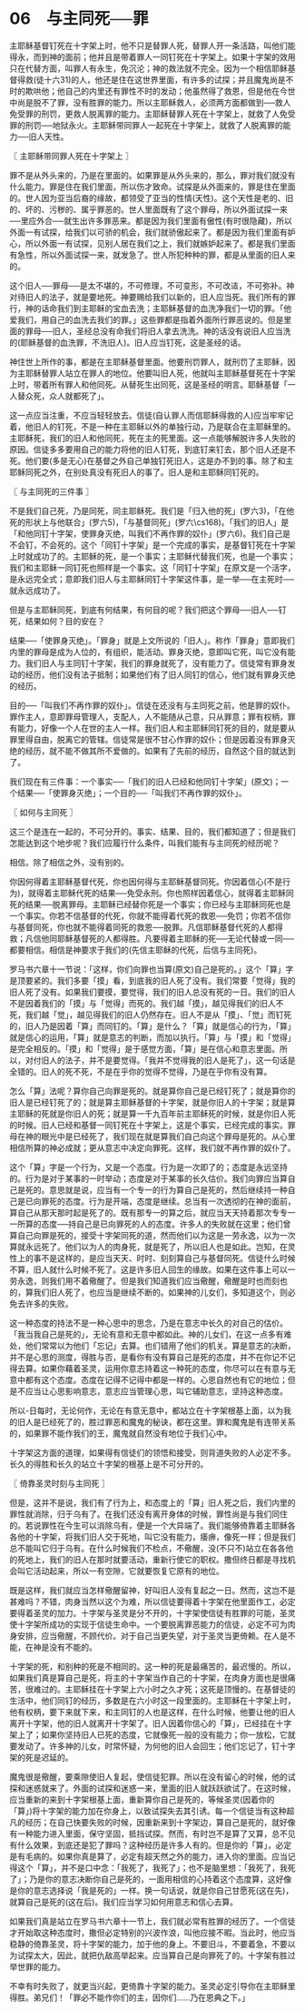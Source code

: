 # 06　与主同死──罪


主耶稣基督钉死在十字架上时，他不只是替罪人死，替罪人开一条活路，叫他们能得永，而到神的面前；他并且是带着罪人一同钉死在十字架上。如果十字架的效用只在代替方面，叫罪人有永生，免沉沦；神的救法就不完全。因为一个相信耶稣基督得救(徒十六31)的人，他还是住在这世界里面，有许多的试探；并且魔鬼尚是不时的欺哄他；他自己的内里还有罪性不时的发动；他虽然得了救恩，但是他在今世中尚是脱不了罪，没有胜罪的能力。所以主耶稣救人，必须两方面都做到──救人免受罪的刑罚，更救人脱离罪的能力。主耶稣替罪人死在十字架上，就救了人免受罪的刑罚──地狱永火。主耶稣带同罪人一起死在十字架上，就救了人脱离罪的能力──旧人天性。



〖 主耶稣带同罪人死在十字架上 〗

罪不是从外头来的，乃是在里面的。如果罪是从外头来的，那么，罪对我们就没有什么能力。罪是住在我们里面，所以伤才致命。试探是从外面来的，罪是住在里面的。世人因为亚当后裔的缘故，都领受了亚当的性情(天性)。这个天性是老的、旧的、坏的、污秽的、属乎罪恶的。世人里面既有了这个罪母，所以外面试探一来──里应外合──就生出许多罪恶来。都是因为我们里面有傲性(有时很隐藏)，所以外面一有试探，给我们以可骄的机会，我们就骄傲起来了。都是因为我们里面有妒心，所以外面一有试探，见别人居在我们之上，我们就嫉妒起来了。都是我们里面有急性，所以外面试探一来，就发急了。世人所犯种种的罪，都是从里面的旧人来的。

这个旧人──罪母──是太不堪的，不可修理，不可变形，不可改迼，不可弥补。神对待旧人的法子，就是要地死。神要赐给我们以新的，旧人应当死。我们所有的罪行，神的话命我们到主耶稣的宝血去洗；主耶稣基督的血洗净我们一切的罪。「他爱我们，用自己的血洗去我们的罪。」这些罪都是指着外面所行罪恶说的。但是里面的罪母──旧人，圣经总没有命我们将旧人拿去洗洗。神的话没有说旧人应当洗的(耶稣基督的血洗罪，不洗旧人)。旧人应当钉死，这是圣经的话。

神住世上所作的事，都是在主耶稣基督里面。他要刑罚罪人，就刑罚了主耶稣，因为主耶稣替罪人站立在罪人的地位。他要叫旧人死，他就叫主耶稣基督死在十字架上时，带着所有罪人和他同死。从替死生出同死，这是圣经的明言。耶稣基督「一人替众死，众人就都死了」。

这一点应当注重，不应当轻轻放去。信徒(自认罪人而信耶稣得救的人)应当牢牢记着，他旧人的钉死，不是一种在主耶稣以外的单独行动，乃是联合在主耶稣里的。主耶稣死，我们的旧人和他同死，死在主的死里面。这一点能够解脱许多人失败的原因。信徒多多要用自己的能力将他的旧人钉死，到底钉来钉去，那个旧人还是不死。他们要(多是无心)在基督之外自己单独钉死旧人，这是办不到的事。除了和主耶稣同死之外，在别处真没有死旧人的事了。旧人是和主耶稣同钉死的。



〖 与主同死的三件事 〗

不是我们自己死，乃是同死，同主耶稣死。我们是「归入他的死」(罗六3)，「在他死的形状上与他联合」(罗六5)，「与基督同死」(罗六\cs168)。「我们的旧人」是「和他同钉十字架，使罪身灭绝，叫我们不再作罪的奴仆」(罗六6)。我们自己是不会钉，不会死的。这个「同钉十字架」是一个完成的事实，是基督钉死在十字架上时就成功了的。主耶稣的死，是一个事实；主耶稣代替我们死，也是一个事实；我们和主耶稣一同钉死也照样是一个事实。这「同钉十字架」在原文是一个活字，是永远完全式；意即我们旧人与主耶稣同钉十字架这件事，是一举──在主死时──就永远成功了。

但是与主耶稣同死，到底有何结果，有何目的呢？我们把这个罪母──旧人──钉死，结果如何？目的安在？

结果──「使罪身灭绝」。「罪身」就是上文所说的「旧人」。称作「罪身」意即我们内里的罪母是成为人位的，有组织，能活动。罪身灭绝，意即叫它死，叫它没有能力。我们旧人与主同钉十字架，我们的罪身就死了，没有能力了。信徒常有罪身发动的经历，他们没有法子抵制；如果他们有了旧人同钉的信心，他们就有罪身灭绝的经历。

目的──「叫我们不再作罪的奴仆」。信徒在还没有与主同死之前，他是罪的奴仆。罪作主人，意即罪母管理人，支配人，人不能随从己意，只从罪意；罪有权柄，罪有能力，好像一个人在世的主人一样。我们旧人和主耶稣同钉死的目的，就是要从罪里得自由，脱离它的管辖。信徒常是很不甘心作罪的奴仆；但是因着没有罪身灭绝的经历，就不能不做其所不爱做的。如果有了先前的经历，自然这个目的就达到了。

我们现在有三件事：一个事实──「我们的旧人已经和他同钉十字架」(原文)；一个结果──「使罪身灭绝」；一个目的──「叫我们不再作罪的奴仆」。



〖 如何与主同死 〗

这三个是连在一起的，不可分开的。事实、结果、目的，我们都知道了；但是我们怎能达到这个地步呢？我们应履行什么条件，叫我们能有与主同死的经历呢？

相信。除了相信之外，没有别的。

你因何得着主耶稣基督代死，你也因何得与主耶稣基督同死。你因着信心(不是行为)，就得着主耶稣代死的结果──免受永刑。你也照样因着信心，就得着主耶稣同死的结果──脱离罪母。主耶稣已经替你死是一个事实；你已经与主耶稣同死也是一个事实。你若不信基督的代死，你就不能得着代死的救恩──免罚；你若不信你与基督同死，你也就不能得着同死的救恩──脱罪。凡信耶稣基督代死的人都得救；凡信他同耶稣基督死的人都得胜。凡要得着主耶稣的死──无论代替或一同──都要相信。相信是神要求于我们的(先信主耶稣的代死，后信与主同死)。

罗马书六章十一节说：「这样，你们向罪也当算(原文)自己是死的。」这个「算」字是顶要紧的。我们多要「摸」看，到底我的旧人死了没有。我们常要「觉得」我的旧人死了没有。如果我们要摸，要觉得，我们的旧人总没有死的一日。我们的旧人不是因着我们的「摸」与「觉得」而死的。我们越「摸」，越见得我们的旧人不死，我们越「觉」，越见得我们的旧人仍然存在。旧人不是从「摸」、「觉」而钉死的，旧人乃是因着「算」而同钉的。「算」是什么？「算」就是信心的行为，「算」就是信心的运用，「算」就是意志的判断，而加以执行。「算」与「摸」和「觉得」是完全相反的。「摸」和「觉得」是于感觉方面，「算」是在信心和意志里面。所以，对付旧人的法子，并不是要觉得。「我并不觉得我的旧人是死了」，这一句话是全错的。旧人的死不死，不是在乎你的觉得不觉得，乃是在乎你有没有算。

怎么「算」法呢？算你自己向罪是死的。就是算你自己是已经钉死了；就是算你的旧人是已经钉死了的；就是算主耶稣基督的十字架，就是你旧人的十字架；就是算主耶稣的死就是你旧人的死；就是算一千九百年前主耶稣死的时候，就是你旧人死的时候。旧人已经和基督一同钉死在十字架上，这是个事实，已经完成的事实。罪母在神的眼光中是已经死了，我们现在就是算我们自己向这个罪母是死的。从心里相信所算的神必成就；更从意志中决定向罪死。这样，我们就不再作罪的奴仆了。

这个「算」字是一个行为，又是一个态度。行为是一次即了的；态度是永远坚持的。行为是对于某事的一时举动；态度是对于某事的长久估价。我们向罪应当算自己是死的。意思就是说，应当有一个专一的行为算自己是死的，然后继续持一种自己是已向罪死的态度。行为是开端，态度是继续。总当有一次透彻的在神的面前，算自己从那天那时起是死了的。既有那专一的算之后，就应当天天持着那次专专一一所算的态度──持自己是已向罪死的人的态度。许多人的失败就在这里；他们曾算自己向罪是死的，接受十字架同死的道，然而他们以为这是一劳永逸，以为一次算就永远死了。他们以为人的肉身死，就是死了，所以旧人也是如此。岂知，在灵性上的事不是这样的，是应当天天、时时、刻刻算自己与基督同死。信徒什么时候不算，旧人就什么时候不死了。这是许多旧人回生的缘故。如果在这件事上可以一劳永逸，则我们用不着儆醒了。但是我们知道我们应当儆醒，儆醒是时也而刻也的，算我们旧人死了，也应当是继续不断的。如果神的儿女们，多知道这个，则必免去许多的失败。

这一种态度的持法不是一种心思中的思念，乃是在意志中长久的对自己的估价。「我当我自己是死的」，无论有意和无意中都如此。神的儿女们，在这一点多有难处，他们常常以为他们「忘记」去算。也们错用了他们的机关。算是意志的决断，并不是心思的测度，得胜与否，是看你有没有算自己是死的态度，并不在你记不记得去算。如果你藉着圣灵，运用你意志持着这一种死的态度，你尽可以在有意与无意中都有这个态度。态度在记得不记得中都是一样的。心思自然也有它的地位；但是不应当让心思影响意志，意志应当管理心思，叫它辅助意志，坚持这种态度。

所以-日每时，无论何作，无论在有意无意中，都站立在十字架根基上面，以为我的旧人是已经死了的，胜过罪恶和魔鬼的秘诀，都在这里。罪和魔鬼是有连带关系的，如果罪不能作我们的王，魔鬼就自然没有地位于我们心中。

十字架这方面的道理，如果得有信徒们的领悟和接受，则背道失败的人必定不多。长久的得胜和长久的站立十字架的根基上是不可分开的。



〖 倚靠圣灵时刻与主同死 〗

但是，这并不是说，我们有了行为上，和态度上的「算」旧人死之后，我们内里的罪性就消除，归于乌有了。在我们还没有离开身体的时候，罪性尚是与我们同住的。若说罪性在今生可以消除乌有，便是一个大异端了。我们能够倚靠着主耶稣各各他的十字架，将我们旧人交于死地，叫它没有能力，痿痹，像死一样；但是我们总不能叫它归于乌有。在什么时候我们不检点，不儆醒，没(不只不)站立在各各他的死地上，我们的旧人在那时就要活动，重新行使它的职权。撒但终日都是寻找机会叫它活动起来，所以一有空隙，它就要恢复它原有的地位。

既是这样，我们就应当怎样儆醒留神，好叫旧人没有复起之一日。然而，这岂不是甚难吗？不错，肉身当然以这个为难，所以信徒要得着十字架在他里面作工，必定要得着圣灵的加力。十字架与圣灵是分不开的，十字架使信徒有胜罪的可能，圣灵使十字架所成功的实现于信徒生命中。一个要脱离罪恶能力的信徒，必定不可为肉身安排，应当儆醒，不顾代价。对于自己当更失望，对于圣灵当更倚赖。在人是不能，在神是没有不能的。

十字架的死，和别种的死是不相同的。这一种的死是最痛苦的，最迟慢的。所以，如果我们真是算自己是死，将主的十字架当作自己的十字架，在肉身方面也是很痛苦，很难过的。主耶稣挂在十字架上六小时之久才死；这死是顶慢的。在基督徒的生活中，他们同钉的经历，多数是在六小时这一段里面的。主耶稣在十字架上时，他有权柄，要下来就下来，和主同钉的人也是这样，在什么时候，他要让他的旧人离开十字架，他的旧人就离开十字架了。旧人因着你信心的「算」，已经挂在十字架上了；如果你坚持旧人已死的态度，它就像死一般的没有能力；你一放松，它就要发动了。许多神的儿女，时常怀疑，为何他的旧人会回生；他们忘记了，钉十字架的死是迟延的。

魔鬼很是儆醒，要乘隙使旧人复起，使信徒犯罪。所以在没有留心的时候，他的试探和迷惑就来了。外面的试探和迷惑一来，里面的旧人就跃跃欲试了。在这时候，应当重新的来到十字架根基上面，重新算你自己是死的，等候圣灵(因着你的「算」)将十字架的能力加在你身上，以致试探失去其引诱。每一个信徒当有这种超凡的经历；在自己快要失败的时候，因重新来到十字架边，算自己是死的，就好像有一种能力进入里面，保守坚固，抵挡试探。然而，有时岂不是算了又算，总不见有什么效果，到底还是犯了罪吗？这种经历是许多人有的。但是你的「算」，必定是有毛病的。如果你真是算了，必定有超天然之外的能力，进入你的里面。应当记得这个「算」，并不是口中念：「我死了，我死了」；也不是脑里想：「我死了，我死了」；乃是你的意志决断你自己是死的，一面用相信的心持着这个态度算，这好像是你的意志选择说「我是死的」一样。换一句话说，就是你自己甘愿死(这在先)，就算自己是死的(这在后)。我们应当学习如何用意志和信心去算。

如果我们真是站立在罗马书六章十一节上，我们就必常有胜罪的经历了。一个信徒才开始取这种态度时，撒但必定特别的兴波作浪，叫他应接不暇。当此时，他应当稳静的倚靠圣灵，将十字架的能力，加于他的身上。不要旧斗，不要着急，不要以为试探太大，因此，就把仇敌高举起来。应当算自己是向罪死了的。十字架有胜过举世罪的能力。

不幸有时失败了，就更当兴起，更倚靠十字架的能力。圣灵必定引导你在主耶稣里得胜。弟兄们！「罪必不能作你们的主，因你们……乃在恩典之下。」


